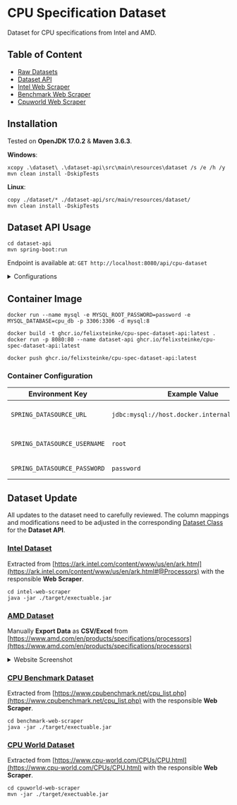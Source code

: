 # CPU Specification Dataset

Dataset for CPU specifications from Intel and AMD.

## Table of Content

* [Raw Datasets](dataset)
* [Dataset API](dataset-api/src/main/java/cpu/spec/dataset/api)
* [Intel Web Scraper](intel-web-scraper/src/main/java/cpu/spec/scraper)
* [Benchmark Web Scraper](benchmark-web-scraper/src/main/java/cpu/spec/scraper)
* [Cpuworld Web Scraper](cpuworld-web-scraper/src/main/java/cpu/spec/scraper)

## Installation

Tested on __OpenJDK 17.0.2__ & __Maven 3.6.3__.

__Windows__:

```shell
xcopy .\dataset\ .\dataset-api\src\main\resources\dataset /s /e /h /y 
mvn clean install -DskipTests
```

__Linux__:

```shell
copy ./dataset/* ./dataset-api/src/main/resources/dataset/
mvn clean install -DskipTests
```

## Dataset API Usage

```shell
cd dataset-api
mvn spring-boot:run
```

Endpoint is available at: `GET http://localhost:8080/api/cpu-dataset`

<details>
  <summary>Configurations</summary>

[dataset-api/application.properties](dataset-api/src/main/resources)

| Property                                     | Example Value                         | Description                        |
|----------------------------------------------|---------------------------------------|------------------------------------|
| `spring.datasource.url`                      | `jdbc:mysql://localhost:3306/cpu_db`  | Full url to a MySQL database       |
| `spring.datasource.username`                 | `root`                                | Username and usually root          |
| `spring.datasource.password`                 | `password`                            | Custom password                    |
| `spring.jpa.hibernate.ddl-auto`              | `update` or `validate`                | Table schema update mode           |
| `spring.jpa.defer-datasource-initialization` | `false` or `true`                     | Defer database update with dataset |

</details>

## Container Image

```shell
docker run --name mysql -e MYSQL_ROOT_PASSWORD=password -e MYSQL_DATABASE=cpu_db -p 3306:3306 -d mysql:8
```

```shell
docker build -t ghcr.io/felixsteinke/cpu-spec-dataset-api:latest .
docker run -p 8080:80 --name dataset-api ghcr.io/felixsteinke/cpu-spec-dataset-api:latest
```

```shell
docker push ghcr.io/felixsteinke/cpu-spec-dataset-api:latest
```

### Container Configuration

| Environment Key              | Example Value                                   | Description                  |
|------------------------------|-------------------------------------------------|------------------------------|
| `SPRING_DATASOURCE_URL`      | `jdbc:mysql://host.docker.internal:3306/cpu_db` | Full url to a MySQL database |
| `SPRING_DATASOURCE_USERNAME` | `root`                                          | Username and usually root    |
| `SPRING_DATASOURCE_PASSWORD` | `password`                                      | Custom password              |

## Dataset Update

All updates to the dataset need to carefully reviewed. The column mappings and modifications need to be adjusted in the
corresponding [Dataset Class](dataset-api/src/main/java/cpu/spec/dataset/api/dataset) for the __Dataset API__.

### [Intel Dataset](dataset/intel-cpus.csv)

Extracted from
[https://ark.intel.com/content/www/us/en/ark.html](https://ark.intel.com/content/www/us/en/ark.html#@Processors)
with the responsible __Web Scraper__.

```shell
cd intel-web-scraper
java -jar ./target/exectuable.jar
```

### [AMD Dataset](dataset/amd-cpus.csv)

Manually __Export Data__ as __CSV/Excel__
from [https://www.amd.com/en/products/specifications/processors](https://www.amd.com/en/products/specifications/processors)

<details>
  <summary>Website Screenshot</summary>

![amd-csv-export](.docs/amd-csv-export.png)

</details>

### [CPU Benchmark Dataset](dataset/benchmark-cpus.csv)

Extracted from [https://www.cpubenchmark.net/cpu_list.php](https://www.cpubenchmark.net/cpu_list.php)
with the responsible __Web Scraper__.

```shell
cd benchmark-web-scraper
java -jar ./target/exectuable.jar
```

### [CPU World Dataset](dataset/cpuworld-cpus.csv)

Extracted from [https://www.cpu-world.com/CPUs/CPU.html](https://www.cpu-world.com/CPUs/CPU.html)
with the responsible __Web Scraper__.

```shell
cd cpuworld-web-scraper
mvn -jar ./target/exectuable.jar
```
